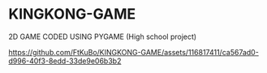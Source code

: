 # KINGKONG-GAME
2D GAME CODED USING PYGAME (High school project)

https://github.com/FtKuBo/KINGKONG-GAME/assets/116817411/ca567ad0-d996-40f3-8edd-33de9e06b3b2
